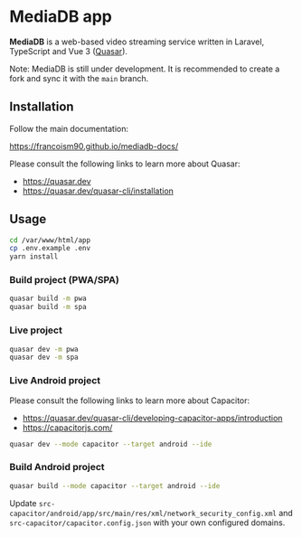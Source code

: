 # MediaDB app

**MediaDB** is a web-based video streaming service written in Laravel, TypeScript and Vue 3 ([Quasar](https://quasar.dev/)).

Note: MediaDB is still under development. It is recommended to create a fork and sync it with the `main` branch.

## Installation

Follow the main documentation:

<https://francoism90.github.io/mediadb-docs/>

Please consult the following links to learn more about Quasar:

- <https://quasar.dev>
- <https://quasar.dev/quasar-cli/installation>

## Usage

```bash
cd /var/www/html/app
cp .env.example .env
yarn install
```

### Build project (PWA/SPA)

```bash
quasar build -m pwa
quasar build -m spa
```

### Live project

```bash
quasar dev -m pwa
quasar dev -m spa
```

### Live Android project

Please consult the following links to learn more about Capacitor:

- <https://quasar.dev/quasar-cli/developing-capacitor-apps/introduction>
- <https://capacitorjs.com/>

```bash
quasar dev --mode capacitor --target android --ide
```

### Build Android project

```bash
quasar build --mode capacitor --target android --ide
```

Update `src-capacitor/android/app/src/main/res/xml/network_security_config.xml` and `src-capacitor/capacitor.config.json` with your own configured domains.
